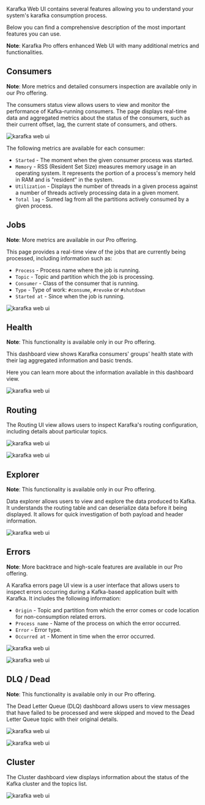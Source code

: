 Karafka Web UI contains several features allowing you to understand your system's karafka consumption process.

Below you can find a comprehensive description of the most important features you can use.

**Note**: Karafka Pro offers enhanced Web UI with many additional metrics and functionalities.

## Consumers

**Note**: More metrics and detailed consumers inspection are available only in our Pro offering.

The consumers status view allows users to view and monitor the performance of Kafka-running consumers. The page displays real-time data and aggregated metrics about the status of the consumers, such as their current offset, lag, the current state of consumers, and others.

![karafka web ui](https://raw.githubusercontent.com/karafka/misc/master/printscreens/web-ui/consumers.png)

The following metrics are available for each consumer:

- `Started` - The moment when the given consumer process was started.
- `Memory` - RSS (Resident Set Size) measures memory usage in an operating system. It represents the portion of a process's memory held in RAM and is "resident" in the system.
- `Utilization` - Displays the number of threads in a given process against a number of threads actively processing data in a given moment.
- `Total lag` - Sumed lag from all the partitions actively consumed by a given process.

## Jobs

**Note**: More metrics are available in our Pro offering.

This page provides a real-time view of the jobs that are currently being processed, including information such as:

- `Process` - Process name where the job is running.
- `Topic` - Topic and partition which the job is processing.
- `Consumer` - Class of the consumer that is running.
- `Type` - Type of work: `#consume`, `#revoke` or `#shutdown`
- `Started at` - Since when the job is running.

![karafka web ui](https://raw.githubusercontent.com/karafka/misc/master/printscreens/web-ui/jobs.png)

## Health

**Note**: This functionality is available only in our Pro offering.

This dashboard view shows Karafka consumers' groups' health state with their lag aggregated information and basic trends.

Here you can learn more about the information available in this dashboard view.

![karafka web ui](https://raw.githubusercontent.com/karafka/misc/master/printscreens/web-ui/health.png)

## Routing

The Routing UI view allows users to inspect Karafka's routing configuration, including details about particular topics.

![karafka web ui](https://raw.githubusercontent.com/karafka/misc/master/printscreens/web-ui/routing1.png)

![karafka web ui](https://raw.githubusercontent.com/karafka/misc/master/printscreens/web-ui/routing2.png)

## Explorer

**Note**: This functionality is available only in our Pro offering.

Data explorer allows users to view and explore the data produced to Kafka. It understands the routing table and can deserialize data before it being displayed. It allows for quick investigation of both payload and header information.  

![karafka web ui](https://raw.githubusercontent.com/karafka/misc/master/printscreens/web-ui/explorer3.png)

## Errors

**Note**: More backtrace and high-scale features are available in our Pro offering.

A Karafka errors page UI view is a user interface that allows users to inspect errors occurring during a Kafka-based application built with Karafka. It includes the following information:

- `Origin` - Topic and partition from which the error comes or code location for non-consumption related errors.
- `Process name` - Name of the process on which the error occurred.
- `Error` - Error type.
- `Occurred at` - Moment in time when the error occurred.

![karafka web ui](https://raw.githubusercontent.com/karafka/misc/master/printscreens/web-ui/errors1.png)

![karafka web ui](https://raw.githubusercontent.com/karafka/misc/master/printscreens/web-ui/errors2.png)

## DLQ / Dead

**Note**: This functionality is available only in our Pro offering.

The Dead Letter Queue (DLQ) dashboard allows users to view messages that have failed to be processed and were skipped and moved to the Dead Letter Queue topic with their original details.

![karafka web ui](https://raw.githubusercontent.com/karafka/misc/master/printscreens/web-ui/dlq1.png)

![karafka web ui](https://raw.githubusercontent.com/karafka/misc/master/printscreens/web-ui/dlq2.png)

## Cluster

The Cluster dashboard view displays information about the status of the Kafka cluster and the topics list.

![karafka web ui](https://raw.githubusercontent.com/karafka/misc/master/printscreens/web-ui/cluster1.png)
